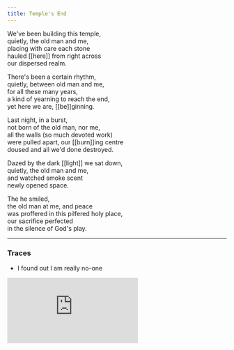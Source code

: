 ```yaml
---
title: Temple's End
---
```


We've been building this temple,  
quietly, the old man and me,  
placing with care each stone  
hauled [[here]] from right across  
our dispersed realm.  
  
There's been a certain rhythm,  
quietly, between old man and me,  
for all these many years,  
a kind of yearning to reach the end,  
yet here we are, [[be]]ginning.  
  
Last night, in a burst,  
not born of the old man, nor me,   
all the walls (so much devoted work)   
were pulled apart, our [[burn]]ing centre  
doused and all we'd done destroyed.  
  
Dazed by the dark [[light]] we sat down,  
quietly, the old man and me,  
and watched smoke scent  
newly opened space.   
  
  
The he smiled,   
the old man at me, and peace  
was proffered in this pilfered holy place,  
our sacrifice perfected  
in the silence of God's play.   

---

### Traces

* I found out I am really no-one

<iframe class="video" src="https://www.youtube-nocookie.com/embed/2GHyLhbdzN0" frameborder="0" allow="accelerometer; autoplay; encrypted-media; gyroscope; picture-in-picture" allowfullscreen></iframe>